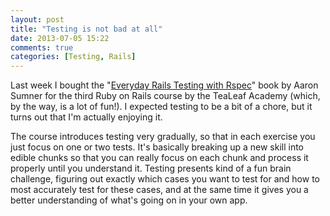 ```yaml
---
layout: post
title: "Testing is not bad at all"
date: 2013-07-05 15:22
comments: true
categories: [Testing, Rails]
---
```

Last week I bought the "[Everyday Rails Testing with Rspec](https://leanpub.com/everydayrailsrspec)" book by Aaron Sumner for the third Ruby on Rails course by the TeaLeaf Academy (which, by the way, is a lot of fun!). I expected testing to be a bit of a chore, but it turns out that I'm actually enjoying it.

The course introduces testing very gradually, so that in each exercise you just focus on one or two tests. It's basically breaking up a new skill into edible chunks so that you can really focus on each chunk and process it properly until you understand it. Testing presents kind of a fun brain challenge, figuring out exactly which cases you want to test for and how to most accurately test for these cases, and at the same time it gives you a better understanding of what's going on in your own app.